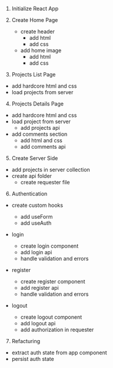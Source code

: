 1. Initialize React App

2. Create Home Page

   - create header
     - add html
     - add css
   - add home image
     - add html
     - add css

3. Projects List Page

- add hardcore html and css
- load projects from server

4. Projects Details Page

- add hardcore html and css
- load project from server
  - add projects api
- add comments section
  - add html and css
  - add comments api

5. Create Server Side

- add projects in server collection
- create api folder
  - create requester file

6. Authentication

- create custom hooks

  - add useForm
  - add useAuth

- login

  - create login component
  - add login api
  - handle validation and errors

- register

  - create register component
  - add register api
  - handle validation and errors

- logout
  - create logout component
  - add logout api
  - add authorization in requester

7. Refacturing

- extract auth state from app component
- persist auth state
